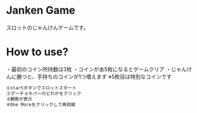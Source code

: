 # Janken Game

スロットのじゃんけんゲームです。

# How to use?

・最初のコイン所持数は3枚
・コインがあ5枚になるとゲームクリア
・じゃんけんに勝つと、手持ちのコインが1つ増えます
※5枚目は特別なコインです


```bash
①startボタンでスロットスタート
②グーチョキパーのどれかをクリック
③勝敗が表示
④One Moreをクリックして再挑戦
```